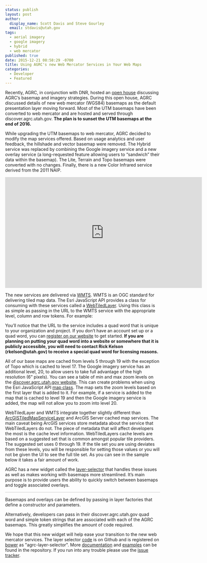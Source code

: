 ```yaml
---
status: publish
layout: post
author:
  display_name: Scott Davis and Steve Gourley
  email: stdavis@utah.gov
tags:
  - aerial imagery
  - google imagery
  - hybrid
  - web mercator
published: true
date: 2015-12-21 08:58:29 -0700
title: Using AGRC's new Web Mercator Services in Your Web Maps
categories:
  - Developer
  - Featured
---
```

<p>Recently, AGRC, in conjunction with DNR, hosted an <a href="https://www.youtube.com/watch?v=Wch2M2rBJhU">open house</a> discussing AGRC’s basemap and imagery strategies. During this open house, AGRC discussed details of new web mercator (WGS84) basemaps as the default presentation layer moving forward. Most of the UTM basemaps have been converted to web mercator and are hosted and served through discover.agrc.utah.gov. <strong>The plan is to sunset the UTM basemaps at the end of 2016.</strong></p>
<p>While upgrading the UTM basemaps to web mercator, AGRC decided to modify the map services offered. Based on usage analytics and user feedback, the hillshade and vector basemap were removed. The Hybrid service was replaced by combining the Google imagery service and a new overlay service (a long-requested feature allowing users to “sandwich” their data within the basemap). The Lite, Terrain and Topo basemaps were converted with no changes. Finally, there is a new Color Infrared service derived from the 2011 NAIP.</p>
<p class="text-center">
    <iframe width="640" height="360" src="https://www.youtube.com/embed/Wch2M2rBJhU" frameborder="0" allowfullscreen></iframe>
</p>
<p>The new services are delivered via <a href="https://en.wikipedia.org/wiki/Web_Map_Tile_Service">WMTS</a>. WMTS is an OGC standard for delivering tiled map data. The Esri JavaScript API provides a class for consuming with these services called a <a href="https://developers.arcgis.com/javascript/jsapi/webtiledlayer-amd.html">WebTiledLayer</a>. Using this class is as simple as passing in the URL to the WMTS service with the appropriate level, column and row tokens. For example:</p>
<p><script src="https://gist.github.com/stdavis/67de602cd095dd3fcf3c.js"></script></p>
<p>You’ll notice that the URL to the service includes a quad word that is unique to your organization and project. If you don’t have an account set up or a quad word, you can <a href="{{ "/data/google-imagery-license/" | prepend: site.baseurl }}">register on our website</a> to get started.<strong> If you are planning on putting your quad word into a website or somewhere that it is publicly accessible, you will need to contact Rick Kelson (rkelson@utah.gov) to receive a special quad word for licensing reasons.</strong> </p>
<p>All of our base maps are cached from levels 5 through 19 with the exception of Topo which is cached to level 17. The Google imagery service has an additional level, 20, to allow users to take full advantage of the high resolution (6” pixels). You can see a table of min and max zoom levels on the <a href="https://discover.agrc.utah.gov/layer">discover.agrc.utah.gov website</a>. This can create problems when using the Esri JavaScript API <a href="https://developers.arcgis.com/javascript/jsapi/map-amd.html">map class</a>. The map sets the zoom levels based on the first layer that is added to it. For example, if a service is added to the map that is cached to level 19 and then the Google imagery service is added, the map will not allow you to zoom into level 20. </p>
<p>WebTiledLayer and WMTS integrate together slightly different than  <a href="https://developers.arcgis.com/javascript/jsapi/arcgistiledmapservicelayer-amd.html">ArcGISTiledMapServiceLayer</a> and ArcGIS Server cached map services. The main caveat being ArcGIS services store metadata about the service that WebTiledLayers do not. The piece of metadata that will affect developers the most is the cache level information. WebTiledLayers cache levels are based on a suggested set that is common amongst popular tile providers. The suggested set uses 0 through 19. If the tile set you are using deviates from these levels, you will be responsible for setting those values or you will not be given the UI to see the full tile set. As you can see in the sample below it takes a fair amount of work.</p>
<p><script src="https://gist.github.com/stdavis/6e5c721d50401ddbf126.js"></script></p>
<p>AGRC has a new widget called the <a href="https://github.com/agrc-widgets/layer-selector">layer-selector</a> that handles these issues as well as makes working with basemaps more streamlined. It’s main purpose is to provide users the ability to quickly switch between basemaps and toggle associated overlays.</p>
<link rel="stylesheet" href="https://js.arcgis.com/3.15/esri/css/esri.css">
<script src="https://js.arcgis.com/3.15/"></script>
<link rel='stylesheet' href='https://mapserv.utah.gov/cdn/blog_support/web-mercator-services/resources/LayerSelector.css'>
<div id='mapDiv' style='border: 1px solid #ddd;'></div>
<script type="javascript">
require({
    packages: [{
        name: 'layer-selector',
        location: 'https://mapserv.utah.gov/cdn/blog_support/web-mercator-services'
    }]
},[
    'layer-selector',
    'esri/geometry/Extent',
    'esri/map',
    'dojo/domReady!'
], function(LayerSelector, Extent, Map) {
    var map = new Map('mapDiv', {
        center: [-112, 41.5],
        zoom: 12,
        smartNavigation: false
    });
    map.on('load', function () {
        map.disableScrollWheelZoom();
    });
    var layerSelector = new LayerSelector({
        map: map,
        quadWord: 'bottle-apple-crater-oberon',
        baseLayers: [
            'Imagery',
            { token: 'Hybrid', selected: true },
            'Topo',
            'Terrain',
            'Color IR'
        ],
        overlays: ['Overlay']
    });
    layerSelector.startup();
});
</script>
<p>Basemaps and overlays can be defined by passing in layer factories that define a constructor and parameters.</p>
<p><script src="https://gist.github.com/stdavis/b8582911f12e45bfb873.js"></script></p>
<p>Alternatively, developers can pass in their discover.agrc.utah.gov quad word and simple token strings that are associated with each of the AGRC basemaps. This greatly simplifies the amount of code required.</p>
<p><script src="https://gist.github.com/stdavis/4d9f5134d852615db004.js"></script></p>
<p>We hope that this new widget will help ease your transition to the new web mercator services. The layer selector <a href="https://github.com/agrc-widgets/layer-selector">code</a> is on Github and is registered on <a href="http://bower.io/search/?q=agrc-layer-selector">bower</a> as "agrc-layer-selector". More <a href="https://github.com/agrc-widgets/layer-selector/blob/master/doc/Readme.md">documentation</a> and <a href="https://github.com/agrc-widgets/layer-selector/tree/master/tests">examples</a> can be found in the repository. If you run into any trouble please use the <a href="https://github.com/agrc-widgets/layer-selector/issues">issue tracker</a>.</p>
